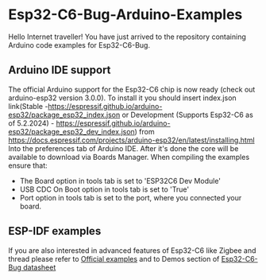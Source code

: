 # Esp32-C6-Bug-Arduino-Examples
Hello Internet traveller!
You have just arrived to the repository containing Arduino code examples for Esp32-C6-Bug.
## Arduino IDE support
The official Arduino support for the Esp32-C6 chip is now ready (check out arduino-esp32 version 3.0.0). To install it you should insert index.json link(Stable -https://espressif.github.io/arduino-esp32/package_esp32_index.json or Development (Supports Esp32-C6 as of 5.2.2024) - https://espressif.github.io/arduino-esp32/package_esp32_dev_index.json)  from https://docs.espressif.com/projects/arduino-esp32/en/latest/installing.html
Into the preferences tab of Arduino IDE. After it's done the core will be available to download via Boards Manager.
When compiling the examples ensure that:
- The Board option in tools tab is set to 'ESP32C6 Dev Module'
- USB CDC On Boot option in tools tab is set to 'True'
- Port option in tools tab is set to the port, where you connected your board.
## ESP-IDF examples
If you are also interested in advanced features of Esp32-C6 like Zigbee and thread please refer to [Official examples](https://github.com/espressif/esp-idf/tree/release/v5.1/examples) and to Demos section of [Esp32-C6-Bug datasheet](https://github.com/allexoK/Esp32-C6-Bug-Docs/blob/main/esp32c6bugdatasheet.pdf) 
